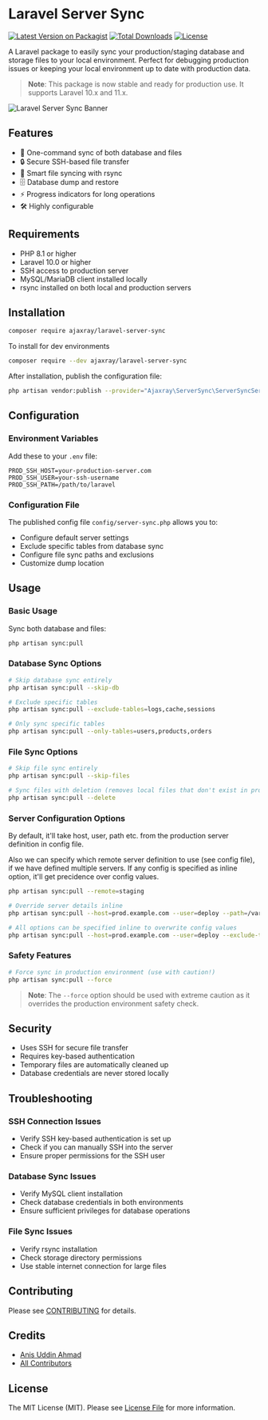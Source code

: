 <!-- @format -->

# Laravel Server Sync

[![Latest Version on Packagist](https://img.shields.io/packagist/v/ajaxray/laravel-server-sync.svg?style=flat-square)](https://packagist.org/packages/ajaxray/laravel-server-sync)
[![Total Downloads](https://img.shields.io/packagist/dt/ajaxray/laravel-server-sync.svg?style=flat-square)](https://packagist.org/packages/ajaxray/laravel-server-sync)
[![License](https://img.shields.io/packagist/l/ajaxray/laravel-server-sync.svg?style=flat-square)](https://packagist.org/packages/ajaxray/laravel-server-sync)

A Laravel package to easily sync your production/staging database and storage files to your local environment. Perfect for debugging production issues or keeping your local environment up to date with production data.

> **Note**: This package is now stable and ready for production use. It supports Laravel 10.x and 11.x.

![Laravel Server Sync Banner](/arts/laravel_server_sync_banner.jpg)

## Features

-   🔄 One-command sync of both database and files
-   🔒 Secure SSH-based file transfer
-   📁 Smart file syncing with rsync
-   🗄️ Database dump and restore
-   ⚡ Progress indicators for long operations
-   🛠️ Highly configurable

## Requirements

-   PHP 8.1 or higher
-   Laravel 10.0 or higher
-   SSH access to production server
-   MySQL/MariaDB client installed locally
-   rsync installed on both local and production servers

## Installation

```bash
composer require ajaxray/laravel-server-sync
```

To install for dev environments

```bash
composer require --dev ajaxray/laravel-server-sync
```

After installation, publish the configuration file:

```bash
php artisan vendor:publish --provider="Ajaxray\ServerSync\ServerSyncServiceProvider"
```

## Configuration

### Environment Variables

Add these to your `.env` file:

```env
PROD_SSH_HOST=your-production-server.com
PROD_SSH_USER=your-ssh-username
PROD_SSH_PATH=/path/to/laravel
```

### Configuration File

The published config file `config/server-sync.php` allows you to:

-   Configure default server settings
-   Exclude specific tables from database sync
-   Configure file sync paths and exclusions
-   Customize dump location

## Usage

### Basic Usage

Sync both database and files:

```bash
php artisan sync:pull
```

### Database Sync Options

```bash
# Skip database sync entirely
php artisan sync:pull --skip-db

# Exclude specific tables
php artisan sync:pull --exclude-tables=logs,cache,sessions

# Only sync specific tables
php artisan sync:pull --only-tables=users,products,orders
```

### File Sync Options

```bash
# Skip file sync entirely
php artisan sync:pull --skip-files

# Sync files with deletion (removes local files that don't exist in production)
php artisan sync:pull --delete
```

### Server Configuration Options

By default, it'll take host, user, path etc. from the production server definition in config file.

Also we can specify which remote server definition to use (see config file), if we have defined multiple servers. If any config is specified as inline option, it'll get precidence over config values.

```bash
php artisan sync:pull --remote=staging

# Override server details inline
php artisan sync:pull --host=prod.example.com --user=deploy --path=/var/www/app

# All options can be specified inline to overwrite config values
php artisan sync:pull --host=prod.example.com --user=deploy --exclude-tables=logs,migrations
```

### Safety Features

```bash
# Force sync in production environment (use with caution!)
php artisan sync:pull --force
```

> **Note**: The `--force` option should be used with extreme caution as it overrides the production environment safety check.

## Security

-   Uses SSH for secure file transfer
-   Requires key-based authentication
-   Temporary files are automatically cleaned up
-   Database credentials are never stored locally

## Troubleshooting

### SSH Connection Issues

-   Verify SSH key-based authentication is set up
-   Check if you can manually SSH into the server
-   Ensure proper permissions for the SSH user

### Database Sync Issues

-   Verify MySQL client installation
-   Check database credentials in both environments
-   Ensure sufficient privileges for database operations

### File Sync Issues

-   Verify rsync installation
-   Check storage directory permissions
-   Use stable internet connection for large files

## Contributing

Please see [CONTRIBUTING](CONTRIBUTING.md) for details.

## Credits

-   [Anis Uddin Ahmad](https://github.com/ajaxray)
-   [All Contributors](../../contributors)

## License

The MIT License (MIT). Please see [License File](LICENSE.md) for more information.
